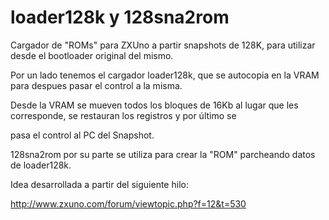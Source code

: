 # loader128k y 128sna2rom

Cargador de "ROMs" para ZXUno a partir snapshots de 128K, para utilizar desde el bootloader original del mismo. 

Por un lado tenemos el cargador loader128k, que se autocopia en la VRAM para despues pasar el control a la misma. 

Desde la VRAM se mueven todos los bloques de 16Kb al lugar que les corresponde, se restauran los registros y por último se 

pasa el control al PC del Snapshot.

128sna2rom por su parte se utiliza para crear la "ROM" parcheando datos de loader128k.


Idea desarrollada a partir del siguiente hilo:

http://www.zxuno.com/forum/viewtopic.php?f=12&t=530
